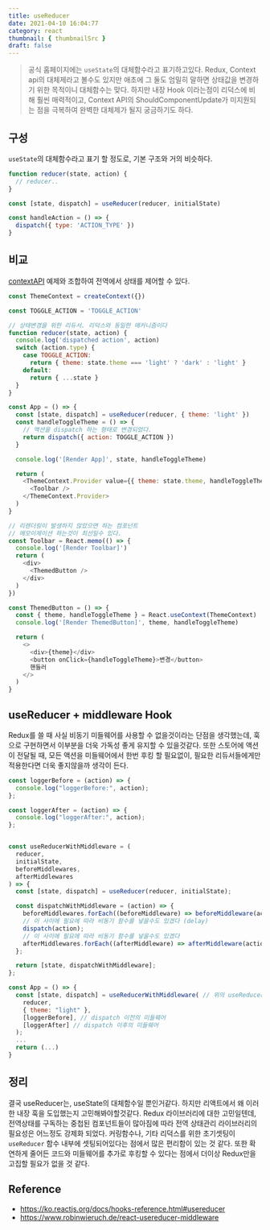 ```yaml
---
title: useReducer
date: 2021-04-10 16:04:77
category: react
thumbnail: { thumbnailSrc }
draft: false
---
```


> 공식 홈페이지에는 `useState`의 대체함수라고 표기하고있다. Redux, Context api의 대체제라고 볼수도 있지만 애초에 그 둘도 엄밀히 말하면 상태값을 변경하기 위한 목적이니 대체함수는 맞다. 하지만 내장 Hook 이라는점이 리덕스에 비해 훨씬 매력적이고, Context API의 ShouldComponentUpdate가 미지원되는 점을 극복하여 완벽한 대체제가 될지 궁금하기도 하다.

## 구성

`useState`의 대체함수라고 표기 할 정도로, 기본 구조와 거의 비슷하다.

```javascript
function reducer(state, action) {
  // reducer..
}

const [state, dispatch] = useReducer(reducer, initialState)

const handleAction = () => {
  dispatch({ type: 'ACTION_TYPE' })
}
```

## 비교

[contextAPI](https://max-im.netlify.app/React/context-api/) 예제와 조합하여 전역에서 상태를 제어할 수 있다.

```javascript
const ThemeContext = createContext({})

const TOGGLE_ACTION = 'TOGGLE_ACTION'

// 상태변경을 위한 리듀서. 리덕스와 동일한 매커니즘이다
function reducer(state, action) {
  console.log('dispatched action', action)
  switch (action.type) {
    case TOGGLE_ACTION:
      return { theme: state.theme === 'light' ? 'dark' : 'light' }
    default:
      return { ...state }
  }
}

const App = () => {
  const [state, dispatch] = useReducer(reducer, { theme: 'light' })
  const handleToggleTheme = () => {
    // 액션을 dispatch 하는 형태로 변경되었다.
    return dispatch({ action: TOGGLE_ACTION })
  }

  console.log('[Render App]', state, handleToggleTheme)

  return (
    <ThemeContext.Provider value={{ theme: state.theme, handleToggleTheme }}>
      <Toolbar />
    </ThemeContext.Provider>
  )
}

// 리렌더링이 발생하지 않았으면 하는 컴포넌트
// 메모이제이션 하는것이 최선일수 있다.
const Toolbar = React.memo(() => {
  console.log('[Render Toolbar]')
  return (
    <div>
      <ThemedButton />
    </div>
  )
})

const ThemedButton = () => {
  const { theme, handleToggleTheme } = React.useContext(ThemeContext)
  console.log('[Render ThemedButton]', theme, handleToggleTheme)

  return (
    <>
      <div>{theme}</div>
      <button onClick={handleToggleTheme}>변경</button>
      핸들러
    </>
  )
}
```

## useReducer + middleware Hook

Redux를 쓸 때 사실 비동기 미들웨어를 사용할 수 없을것이라는 단점을 생각했는데, 훅으로 구현하면서 이부분을 더욱 가독성 좋게 유지할 수 있을것같다.
또한 스토어에 액션이 전달될 때, 모든 액션을 미들웨어에서 한번 후킹 할 필요없이, 필요한 리듀서들에게만 적용한다면 더욱 좋지않을까 생각이 든다.

```javascript
const loggerBefore = (action) => {
  console.log("loggerBefore:", action);
};

const loggerAfter = (action) => {
  console.log("loggerAfter:", action);
};


const useReducerWithMiddleware = (
  reducer,
  initialState,
  beforeMiddlewares,
  afterMiddlewares
) => {
  const [state, dispatch] = useReducer(reducer, initialState);

  const dispatchWithMiddleware = (action) => {
    beforeMiddlewares.forEach((beforeMiddleware) => beforeMiddleware(action));
    // 이 사이에 필요에 따라 비동기 함수를 넣을수도 있겠다 (delay)
    dispatch(action);
    // 이 사이에 필요에 따라 비동기 함수를 넣을수도 있겠다
    afterMiddlewares.forEach((afterMiddleware) => afterMiddleware(action));
  };

  return [state, dispatchWithMiddleware];
};

const App = () => {
  const [state, dispatch] = useReducerWithMiddleware( // 위의 useReducer와 차이점
    reducer,
    { theme: "light" },
    [loggerBefore], // dispatch 이전의 미들웨어
    [loggerAfter] // dispatch 이후의 미들웨어
  );
  ...
  return (...)
}
```

## 정리

결국 useReducer는, useState의 대체함수일 뿐인거같다. 하지만 리액트에서 왜 이러한 내장 훅을 도입했는지 고민해봐야할것같다. Redux 라이브러리에 대한 고민일텐데, 전역상태를 구독하는 중첩된 컴포넌트들이 많아짐에 따라 전역 상태관리 라이브러리의 필요성은 어느정도 강제화 되었다. 커링함수나, 기타 리덕스를 위한 초기셋팅이 `useReducer` 함수 내부에 셋팅되어있다는 점에서 많은 편리함이 있는 것 같다. 또한 확연하게 줄어든 코드와 미들웨어를 추가로 후킹할 수 있다는 점에서 더이상 Redux만을 고집할 필요가 없을 것 같다.

## Reference

- https://ko.reactjs.org/docs/hooks-reference.html#usereducer
- https://www.robinwieruch.de/react-usereducer-middleware
